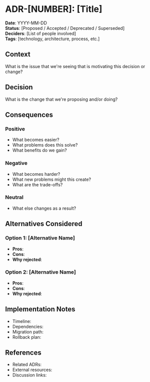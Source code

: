 # ADR-[NUMBER]: [Title]

**Date**: YYYY-MM-DD  
**Status**: [Proposed / Accepted / Deprecated / Superseded]  
**Deciders**: [List of people involved]  
**Tags**: [technology, architecture, process, etc.]

## Context

What is the issue that we're seeing that is motivating this decision or change?

## Decision

What is the change that we're proposing and/or doing?

## Consequences

### Positive

- What becomes easier?
- What problems does this solve?
- What benefits do we gain?

### Negative

- What becomes harder?
- What new problems might this create?
- What are the trade-offs?

### Neutral

- What else changes as a result?

## Alternatives Considered

### Option 1: [Alternative Name]

- **Pros**:
- **Cons**:
- **Why rejected**:

### Option 2: [Alternative Name]

- **Pros**:
- **Cons**:
- **Why rejected**:

## Implementation Notes

- Timeline:
- Dependencies:
- Migration path:
- Rollback plan:

## References

- Related ADRs:
- External resources:
- Discussion links:
